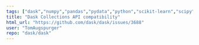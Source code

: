 ```yaml
---
tags: ["dask","numpy","pandas","pydata","python","scikit-learn","scipy"]
title: "Dask Collections API compatibility"
html_url: "https://github.com/dask/dask/issues/3688"
user: "TomAugspurger"
repo: "dask/dask"
---
```


